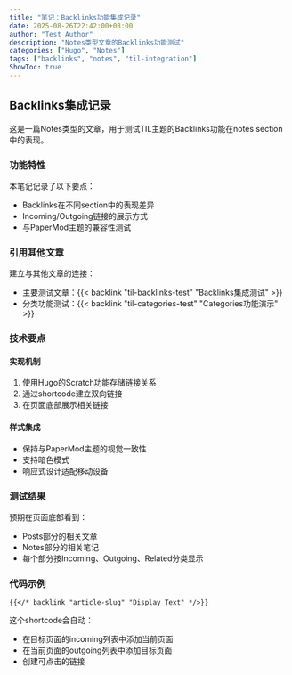 ```yaml
---
title: "笔记：Backlinks功能集成记录"
date: 2025-08-26T22:42:00+08:00
author: "Test Author"
description: "Notes类型文章的Backlinks功能测试"
categories: ["Hugo", "Notes"]
tags: ["backlinks", "notes", "til-integration"]
ShowToc: true
---
```


## Backlinks集成记录

这是一篇Notes类型的文章，用于测试TIL主题的Backlinks功能在notes section中的表现。

### 功能特性

本笔记记录了以下要点：

- Backlinks在不同section中的表现差异
- Incoming/Outgoing链接的展示方式
- 与PaperMod主题的兼容性测试

### 引用其他文章

建立与其他文章的连接：

- 主要测试文章：{{< backlink "til-backlinks-test" "Backlinks集成测试" >}}
- 分类功能测试：{{< backlink "til-categories-test" "Categories功能演示" >}}

### 技术要点

#### 实现机制

1. 使用Hugo的Scratch功能存储链接关系
2. 通过shortcode建立双向链接
3. 在页面底部展示相关链接

#### 样式集成

- 保持与PaperMod主题的视觉一致性
- 支持暗色模式
- 响应式设计适配移动设备

### 测试结果

预期在页面底部看到：

- Posts部分的相关文章
- Notes部分的相关笔记
- 每个部分按Incoming、Outgoing、Related分类显示

### 代码示例

```hugo
{{</* backlink "article-slug" "Display Text" */>}}
```

这个shortcode会自动：
- 在目标页面的incoming列表中添加当前页面
- 在当前页面的outgoing列表中添加目标页面
- 创建可点击的链接
